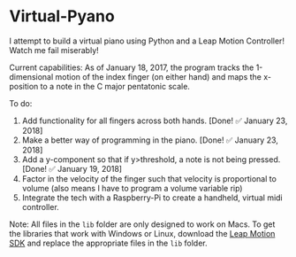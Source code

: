 # Virtual-Pyano
I attempt to build a virtual piano using Python and a Leap Motion Controller! Watch me fail miserably!

Current capabilities:
As of January 18, 2017, the program tracks the 1-dimensional motion of the index finger (on either hand) and maps the x-position to a note in the C major pentatonic scale.

To do:
1. Add functionality for all fingers across both hands. [Done! ✅ January 23, 2018]
2. Make a better way of programming in the piano. [Done! ✅ January 23, 2018]
3. Add a y-component so that if y>threshold, a note is not being pressed. [Done! ✅ January 19, 2018]
4. Factor in the velocity of the finger such that velocity is proportional to volume (also means I have to program a volume variable rip)
5. Integrate the tech with a Raspberry-Pi to create a handheld, virtual midi controller.

Note: All files in the `lib` folder are only designed to work on Macs. To get the libraries that work with Windows or Linux, download the [Leap Motion SDK](https://developer.leapmotion.com/get-started) and replace the appropriate files in the `lib` folder.
